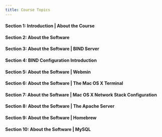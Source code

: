 ```yaml
---
title: Course Topics
---
```


#### Section 1: Introduction | About the Course


#### Section 2: About the Software


#### Section 3: About the Software | BIND Server


#### Section 4: BIND Configuration Introduction


#### Section 5: About the Software | Webmin


#### Section 6: About the Software | The Mac OS X Terminal


#### Section 7: About the Software | Mac OS X Network Stack Configuration


#### Section 8: About the Software | The Apache Server


#### Section 9: About the Software | Homebrew


#### Section 10: About the Software | MySQL

